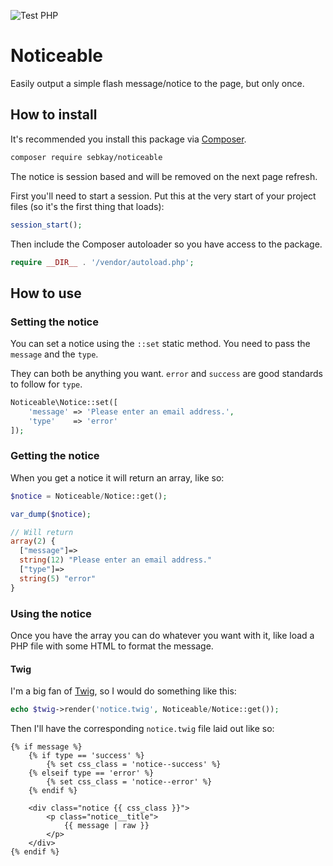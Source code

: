 ![Test PHP](https://github.com/sebkay/noticeable/workflows/Test%20PHP/badge.svg)

# Noticeable
Easily output a simple flash message/notice to the page, but only once.

## How to install
It's recommended you install this package via [Composer](https://getcomposer.org/).

```bash
composer require sebkay/noticeable
```

The notice is session based and will be removed on the next page refresh.

First you'll need to start a session. Put this at the very start of your project files (so it's the first thing that loads):

```php
session_start();
```

Then include the Composer autoloader so you have access to the package.

```php
require __DIR__ . '/vendor/autoload.php';
```

## How to use
### Setting the notice
You can set a notice using the `::set` static method. You need to pass the `message` and the `type`.

They can both be anything you want. `error` and `success` are good standards to follow for `type`.

```php
Noticeable\Notice::set([
    'message' => 'Please enter an email address.',
    'type'    => 'error'
]);
```

### Getting the notice
When you get a notice it will return an array, like so:

```php
$notice = Noticeable/Notice::get();

var_dump($notice);

// Will return
array(2) {
  ["message"]=>
  string(12) "Please enter an email address."
  ["type"]=>
  string(5) "error"
}
```

### Using the notice
Once you have the array you can do whatever you want with it, like load a PHP file with some HTML to format the message.

#### Twig
I'm a big fan of [Twig](https://github.com/twigphp/Twig), so I would do something like this:

```php
echo $twig->render('notice.twig', Noticeable/Notice::get());
```

Then I'll have the corresponding `notice.twig` file laid out like so:

```twig
{% if message %}
    {% if type == 'success' %}
        {% set css_class = 'notice--success' %}
    {% elseif type == 'error' %}
        {% set css_class = 'notice--error' %}
    {% endif %}

    <div class="notice {{ css_class }}">
        <p class="notice__title">
            {{ message | raw }}
        </p>
    </div>
{% endif %}
```
